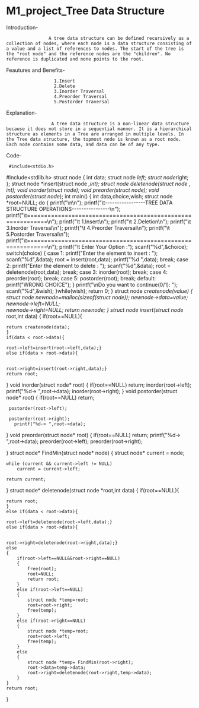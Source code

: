 # M1_project_Tree Data Structure


Introduction-
                    
                    
                    A tree data structure can be defined recursively as a collection of nodes, where each node is a data structure consisting of a value and a list of references to nodes. The start of the tree is the "root node" and the reference nodes are the "children". No reference is duplicated and none points to the root.


Feautures and Benefits-
                      
                      
                      1.Insert
                      2.Delete
                      3.Inorder Traversal
                      4.Preorder Traversal
                      5.Postorder Traversal
                      


Explanation-
                     
                     
                     A tree data structure is a non-linear data structure because it does not store in a sequential manner. It is a hierarchical structure as elements in a Tree are arranged in multiple levels. In the Tree data structure, the topmost node is known as a root node. Each node contains some data, and data can be of any type.
                     
                     
Code-

     #include<stdio.h>
#include<stdlib.h>
struct node
{
	int data;
	struct node *left;
	struct node*right;
};
struct node *insert(struct node *,int);
struct node *deletenode(struct node *, int);
void inorder(struct node*);
void preorder(struct node*);
void postorder(struct node*);
int main()
{
 int data,choice,wish;
 struct node *root=NULL;
 do
 {
    	printf("\n\n");
        printf("\t-----------------TREE DATA STRUCTURE OPERATIONS----------------\n");
        printf("\t============================================================\n");
        printf("\t 1.Insert\n");
        printf("\t 2.Deletion\n");
        printf("\t 3.Inorder Traversal\n");
        printf("\t 4.Preorder Traversal\n");
        printf("\t 5.Postorder Traversal\n");
        printf("\t============================================================\n");
        printf("\t  Enter Your Option :");
        scanf("%d",&choice);
        switch(choice)
    {
     case 1:
                 printf("Enter the element to insert : ");
                 scanf("%d",&data);
                 root = insert(root,data);
                 printf("%d ",data);
                 break;
    case 2:
                 printf("Enter the element to delete : ");
                 scanf("%d",&data);
                 root = deletenode(root,data);
                 break;
     case 3:
                 inorder(root);
                 break;
     case 4:
                 preorder(root);
                 break;
     case 5:
     postorder(root);
                 break;
     default:
                 printf("WRONG CHOICE");
  }
  printf("\nDo you want to continue(0/1): ");
  scanf("%d",&wish);
 }while(wish);
 return 0;
}
struct node *createnode(value)
{
	struct node *newnode=malloc(sizeof(struct node));
	newnode->data=value;
	newnode->left=NULL;													
	newnode->right=NULL;
	return newnode;
}
struct node* insert(struct node* root,int data)
{
	if(root==NULL){
	
	return createnode(data);
	}
	if(data < root->data){
	
	root->left=insert(root->left,data);}
	else if(data > root->data){

	
	root->right=insert(root->right,data);}
	return root;
}
void inorder(struct node* root)
{
	if(root==NULL)
	return;
	 inorder(root->left);
	 printf("%d-> ",root->data);
	 inorder(root->right);
}
void postorder(struct node* root)
{
	if(root==NULL)
	return;
	
	 postorder(root->left);
	
	 postorder(root->right);
	   printf("%d-> ",root->data);
}
void preorder(struct node* root)
{
	if(root==NULL)
	return;
	 printf("%d-> ",root->data);
	 preorder(root->left);
	 preorder(root->right);

}
struct node* FindMin(struct node* node)
{ 
	struct node* current = node; 

	
	while (current && current->left != NULL) 
		current = current->left; 

	return current; 
} 
struct node* deletenode(struct node *root,int data)
{
	if(root==NULL){
	
	return root;
	}
	else if(data < root->data){
	
	root->left=deletenode(root->left,data);}
	else if(data > root->data){

	
	root->right=deletenode(root->right,data);}
	else
	{
		if(root->left==NULL&&root->right==NULL)
		{
			free(root);
			root=NULL;
			return root;
		}
		else if(root->left==NULL)
		{
			struct node *temp=root;
			root=root->right;
			free(temp);
		}
		else if(root->right==NULL)
		{
			struct node *temp=root;
			root=root->left;
			free(temp);
		}
		else
		{
			struct node *temp= FindMin(root->right);
			root->data=temp->data;
			root->right=deletenode(root->right,temp->data);
		}
	}
	return root;
}
            
